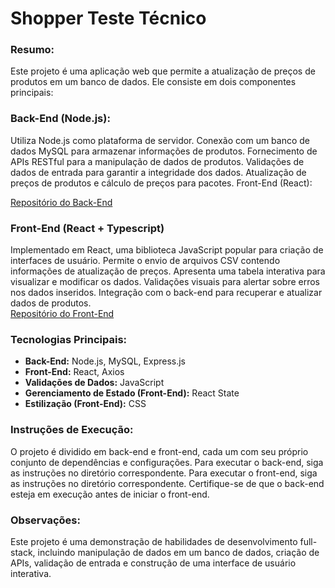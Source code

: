 # Shopper Teste Técnico
### Resumo:

Este projeto é uma aplicação web que permite a atualização de preços de produtos em um banco de dados. Ele consiste em dois componentes principais:

### Back-End (Node.js):

Utiliza Node.js como plataforma de servidor.
Conexão com um banco de dados MySQL para armazenar informações de produtos.
Fornecimento de APIs RESTful para a manipulação de dados de produtos.
Validações de dados de entrada para garantir a integridade dos dados.
Atualização de preços de produtos e cálculo de preços para pacotes.
Front-End (React):

[Repositório do Back-End](https://github.com/kennedfer/shopper-skilltest-backend)
### Front-End (React + Typescript)

Implementado em React, uma biblioteca JavaScript popular para criação de interfaces de usuário.
Permite o envio de arquivos CSV contendo informações de atualização de preços.
Apresenta uma tabela interativa para visualizar e modificar os dados.
Validações visuais para alertar sobre erros nos dados inseridos.
Integração com o back-end para recuperar e atualizar dados de produtos.<br>
[Repositório do Front-End](https://github.com/kennedfer/shopper-skilltest-frontend)

### Tecnologias Principais:
- **Back-End:** Node.js, MySQL, Express.js
- **Front-End:** React, Axios
- **Validações de Dados:** JavaScript
- **Gerenciamento de Estado (Front-End):** React State
- **Estilização (Front-End):** CSS

### Instruções de Execução:
O projeto é dividido em back-end e front-end, cada um com seu próprio conjunto de dependências e configurações.
Para executar o back-end, siga as instruções no diretório correspondente.
Para executar o front-end, siga as instruções no diretório correspondente.
Certifique-se de que o back-end esteja em execução antes de iniciar o front-end.

### Observações:
Este projeto é uma demonstração de habilidades de desenvolvimento full-stack, incluindo manipulação de dados em um banco de dados, criação de APIs, validação de entrada e construção de uma interface de usuário interativa.
